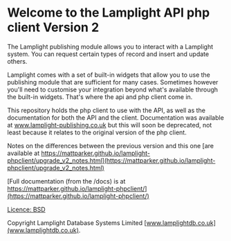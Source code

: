 # Welcome to the Lamplight API php client Version 2


The Lamplight publishing module allows you to interact with a Lamplight system.  You can request certain types of
record and insert and update others.

Lamplight comes with a set of built-in widgets that allow you to use the publishing module that are sufficient
for many cases.  Sometimes however you'll need to customise your integration beyond what's available through
the built-in widgets.  That's where the api and php client come in.

This repository holds the php client to use with the API, as well as the documentation for both the API and the client.
Documentation was available at www.lamplight-publishing.co.uk but this will soon be deprecated, not least because
it relates to the original version of the php client.

Notes on the differences between the previous version and this one 
[are available at https://mattparker.github.io/lamplight-phpclient/upgrade_v2_notes.html](https://mattparker.github.io/lamplight-phpclient/upgrade_v2_notes.html) 


[Full documentation (from the /docs) is at https://mattparker.github.io/lamplight-phpclient/](https://mattparker.github.io/lamplight-phpclient/)

[Licence: BSD](LICENSE.md)

Copyright Lamplight Database Systems Limited [www.lamplightdb.co.uk](www.lamplightdb.co.uk).
